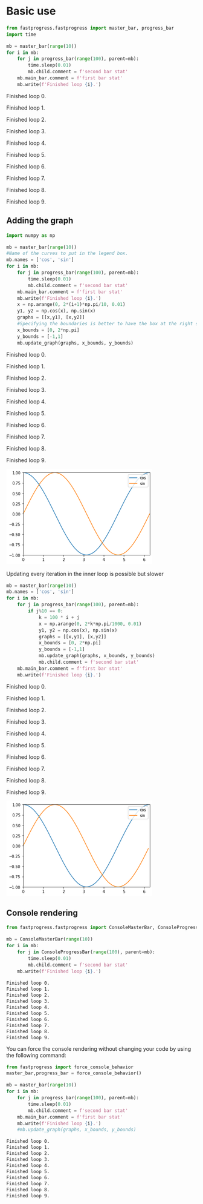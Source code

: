 # Basic use

``` python
from fastprogress.fastprogress import master_bar, progress_bar
import time
```

<!-- WARNING: THIS FILE WAS AUTOGENERATED! DO NOT EDIT! -->

``` python
mb = master_bar(range(10))
for i in mb:
    for j in progress_bar(range(100), parent=mb):
        time.sleep(0.01)
        mb.child.comment = f'second bar stat'
    mb.main_bar.comment = f'first bar stat'
    mb.write(f'Finished loop {i}.')
```

Finished loop 0.<p>Finished loop 1.<p>Finished loop 2.<p>Finished loop 3.<p>Finished loop 4.<p>Finished loop 5.<p>Finished loop 6.<p>Finished loop 7.<p>Finished loop 8.<p>Finished loop 9.

## Adding the graph

``` python
import numpy as np
```

``` python
mb = master_bar(range(10))
#Name of the curves to put in the legend box.
mb.names = ['cos', 'sin']
for i in mb:
    for j in progress_bar(range(100), parent=mb):
        time.sleep(0.01)
        mb.child.comment = f'second bar stat'
    mb.main_bar.comment = f'first bar stat'
    mb.write(f'Finished loop {i}.')
    x = np.arange(0, 2*(i+1)*np.pi/10, 0.01)
    y1, y2 = np.cos(x), np.sin(x)
    graphs = [[x,y1], [x,y2]]
    #Specifying the boundaries is better to have the box at the right size.
    x_bounds = [0, 2*np.pi]
    y_bounds = [-1,1]
    mb.update_graph(graphs, x_bounds, y_bounds)
```

Finished loop 0.<p>Finished loop 1.<p>Finished loop 2.<p>Finished loop 3.<p>Finished loop 4.<p>Finished loop 5.<p>Finished loop 6.<p>Finished loop 7.<p>Finished loop 8.<p>Finished loop 9.

![](index_files/figure-commonmark/cell-5-output-2.png)

Updating every iteration in the inner loop is possible but slower

``` python
mb = master_bar(range(10))
mb.names = ['cos', 'sin']
for i in mb:
    for j in progress_bar(range(100), parent=mb):
        if j%10 == 0:
            k = 100 * i + j
            x = np.arange(0, 2*k*np.pi/1000, 0.01)
            y1, y2 = np.cos(x), np.sin(x)
            graphs = [[x,y1], [x,y2]]
            x_bounds = [0, 2*np.pi]
            y_bounds = [-1,1]
            mb.update_graph(graphs, x_bounds, y_bounds)
            mb.child.comment = f'second bar stat'
    mb.main_bar.comment = f'first bar stat'
    mb.write(f'Finished loop {i}.')
```

Finished loop 0.<p>Finished loop 1.<p>Finished loop 2.<p>Finished loop 3.<p>Finished loop 4.<p>Finished loop 5.<p>Finished loop 6.<p>Finished loop 7.<p>Finished loop 8.<p>Finished loop 9.

![](index_files/figure-commonmark/cell-6-output-2.png)

## Console rendering

``` python
from fastprogress.fastprogress import ConsoleMasterBar, ConsoleProgressBar
```

``` python
mb = ConsoleMasterBar(range(10))
for i in mb:
    for j in ConsoleProgressBar(range(100), parent=mb):
        time.sleep(0.01)
        mb.child.comment = f'second bar stat'
    mb.write(f'Finished loop {i}.')
```

    Finished loop 0.                                                                                                
    Finished loop 1.                                                                                                
    Finished loop 2.                                                                                                
    Finished loop 3.                                                                                                
    Finished loop 4.                                                                                                
    Finished loop 5.                                                                                                
    Finished loop 6.                                                                                                
    Finished loop 7.                                                                                                
    Finished loop 8.                                                                                                
    Finished loop 9.                                                                                                

You can force the console rendering without changing your code by using
the following command:

``` python
from fastprogress import force_console_behavior
master_bar,progress_bar = force_console_behavior()
```

``` python
mb = master_bar(range(10))
for i in mb:
    for j in progress_bar(range(100), parent=mb):
        time.sleep(0.01)
        mb.child.comment = f'second bar stat'
    mb.main_bar.comment = f'first bar stat'
    mb.write(f'Finished loop {i}.')
    #mb.update_graph(graphs, x_bounds, y_bounds)
```

    Finished loop 0.                                                                                                
    Finished loop 1.                                                                                                
    Finished loop 2.                                                                                                
    Finished loop 3.                                                                                                
    Finished loop 4.                                                                                                
    Finished loop 5.                                                                                                
    Finished loop 6.                                                                                                
    Finished loop 7.                                                                                                
    Finished loop 8.                                                                                                
    Finished loop 9.                                                                                                
